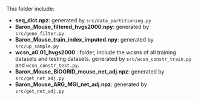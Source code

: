 This folder include:

* **seq_dict.npz**: generated by `src/data_partitioning.py`
* **Baron_Mouse_filtered_hvgs2000.npy**: generated by `src/gene_filter.py`
* **Baron_Mouse_train_index_imputed.npy**: generated by `src/up_sample.py`
* **wcsn_a0.01_hvgs2000** : folder, include the wcsns of all training datasets and testing datasets. generated by `src/wcsn_constr_train.py` and `wcsn_constr_test.py`.
* **Baron_Mouse_BIOGRID_mouse_net_adj.npz**: generated by `src/get_net_adj.py`
* **Baron_Mouse_ARG_MGI_net_adj.npz**: generated by `src/get_net_adj.py`

